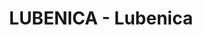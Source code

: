 ---
layout: post
title:  "LUBENICA - Lubenica"
categories: [lca, dp, tree, graph]
code: LUBENICA
src: LUBENICA.cpp
---